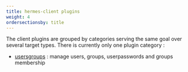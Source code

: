 ```yaml
---
title: hermes-client plugins
weight: 4
ordersectionsby: title
---
```


The client plugins are grouped by categories serving the same goal over several target types. There is currently only one plugin category :

- [usersgroups](./usersgroups) : manage users, groups, userpasswords and groups membership

